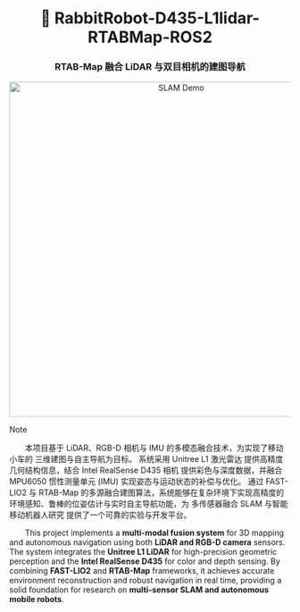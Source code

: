 <h1 align="center">
  🐇 RabbitRobot-D435-L1lidar-RTABMap-ROS2  
</h1>

<h3 align="center">
  RTAB-Map 融合 LiDAR 与双目相机的建图导航
</h3>

<p align="center">
  <img src="docs/demo.gif" width="600" alt="SLAM Demo"/>
</p>

> [!note]
>
> &emsp;&emsp;本项目基于 LiDAR、RGB-D 相机与 IMU 的多模态融合技术，为实现了移动小车的 三维建图与自主导航为目标。
系统采用 Unitree L1 激光雷达 提供高精度几何结构信息，结合 Intel RealSense D435 相机 提供彩色与深度数据，并融合 MPU6050 惯性测量单元 (IMU) 实现姿态与运动状态的补偿与优化。
通过 FAST-LIO2 与 RTAB-Map 的多源融合建图算法，系统能够在复杂环境下实现高精度的环境感知、鲁棒的位姿估计与实时自主导航功能，为 多传感器融合 SLAM 与智能移动机器人研究 提供了一个可靠的实验与开发平台。
>
> ​&emsp;&emsp;This project implements a **multi-modal fusion system** for 3D mapping and autonomous navigation using both **LiDAR and RGB-D camera** sensors. The system integrates the **Unitree L1 LiDAR** for high-precision geometric perception and the **Intel RealSense D435** for color and depth sensing. By combining **FAST-LIO2** and **RTAB-Map** frameworks, it achieves accurate environment reconstruction and robust navigation in real time, providing a solid foundation for research on **multi-sensor SLAM and autonomous mobile robots**.
